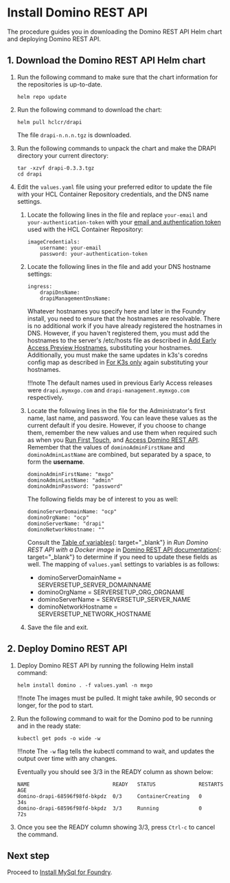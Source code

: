# Install Domino REST API

The procedure guides you in downloading the Domino REST API Helm chart and deploying Domino REST API.

## 1. Download the Domino REST API Helm chart

1. Run the following command to make sure that the chart information for the repositories is up-to-date.

    ```
    helm repo update
    ```

2. Run the following command to download the chart:

    ```
    helm pull hclcr/drapi
    ```
    The file `drapi-n.n.n.tgz` is downloaded.

3. Run the following commands to unpack the chart and make the DRAPI directory your current directory:

    ```
    tar -xzvf drapi-0.3.3.tgz
    cd drapi
    ```

4. Edit the `values.yaml` file using your preferred editor to update the file with your HCL Container Repository credentials, and the DNS name settings.

    1. Locate the following lines in the file and replace `your-email` and `your-authentication-token` with your [email and authentication token](obtainauthenticationtoken.md) used with the HCL Container Repository:

        ```{ .yaml .no-copy }
        imageCredentials:
            username: your-email
            password: your-authentication-token
        ```

    2. Locate the following lines in the file and add your DNS hostname settings:

        ```{ .yaml .no-copy }
        ingress:
            drapiDnsName:
            drapiManagementDnsName:
        ```
        Whatever hostnames you specify here and later in the Foundry install, you need to ensure that the hostnames are resolvable. There is no additional work if you have already registered the hostnames in DNS. However, if you haven't registered them, you must add the hostnames to the server's /etc/hosts file as described in [Add Early Access Preview Hostnames](prereq.md#4-add-early-access-preview-host-names), substituting your hostnames. Additionally, you must make the same updates in k3s's coredns config map as described in [For K3s only](prereq.md#for-k3s-only) again substituting your hostnames.

        !!!note
            The default names used in previous Early Access releases were `drapi.mymxgo.com` and `drapi-management.mymxgo.com` respectively.

    3. Locate the following lines in the file for the Administrator's first name, last name, and password. You can leave these values as the current default if you desire. However, if you choose to change them, remember the new values and use them when required such as when you [Run First Touch](firsttouch.md#run-first-touch), and [Access Domino REST API](../howto/accessdrapi.md#access-domino-rest-api). Remember that the values of `dominoAdminFirstName` and `dominoAdminLastName` are combined, but separated by a space, to form the **username**.

        ```{ .yaml .no-copy }
        dominoAdminFirstName: "mxgo"
        dominoAdminLastName: "admin"
        dominoAdminPassword: "password"
        ```

        The following fields may be of interest to you as well:

        ```{ .yaml .no-copy }
        dominoServerDomainName: "ocp"
        dominoOrgName: "ocp"
        dominoServerName: "drapi"
        dominoNetworkHostname: ""
        ```

        Consult the [Table of variables](https://opensource.hcltechsw.com/Domino-rest-api/tutorial/installconfig/docker.html#table-of-variables){: target="_blank"} in *Run Domino REST API with a Docker image* in  [Domino REST API documentation](https://opensource.hcltechsw.com/Domino-rest-api/index.html){: target="_blank"} to determine if you need to update these fields as well. The mapping of `values.yaml` settings to variables is as follows:

        - dominoServerDomainName = SERVERSETUP_SERVER_DOMAINNAME
        - dominoOrgName = SERVERSETUP_ORG_ORGNAME
        - dominoServerName = SERVERSETUP_SERVER_NAME
        - dominoNetworkHostname = SERVERSETUP_NETWORK_HOSTNAME

    4. Save the file and exit.

## 2. Deploy Domino REST API

1. Deploy Domino REST API by running the following Helm install command:

    ```
    helm install domino . -f values.yaml -n mxgo
    ```

    !!!note
        The images must be pulled. It might take awhile, 90 seconds or longer, for the pod to start.

2. Run the following command to wait for the Domino pod to be running and in the ready state:

    ```
    kubectl get pods -o wide -w
    ```

    !!!note
        The `-w` flag tells the kubectl command to wait, and updates the output over time with any changes.

    Eventually you should see 3/3 in the READY column as shown below:

    ```{ .yaml .no-copy }
    NAME                           READY   STATUS              RESTARTS   AGE
    domino-drapi-68596f98fd-bkpdz  0/3     ContainerCreating   0          34s
    domino-drapi-68596f98fd-bkpdz  3/3     Running             0          72s
    ```

3. Once you see the READY column showing 3/3, press `Ctrl-c` to cancel the command.

## Next step

Proceed to [Install MySql for Foundry](installmysqlfoundry.md).